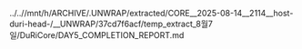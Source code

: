../..//mnt/h/ARCHIVE/.UNWRAP/extracted/CORE__2025-08-14__2114__host-duri-head-/__UNWRAP/37cd7f6acf/temp_extract_8월7일/DuRiCore/DAY5_COMPLETION_REPORT.md